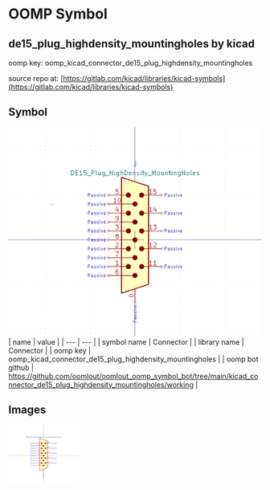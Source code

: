 # OOMP Symbol  
## de15_plug_highdensity_mountingholes  by kicad  
  
oomp key: oomp_kicad_connector_de15_plug_highdensity_mountingholes  
  
source repo at: [https://gitlab.com/kicad/libraries/kicad-symbols](https://gitlab.com/kicad/libraries/kicad-symbols)  
## Symbol  
  
[![working.png](working_600.png)](working.png)  
| name | value | 
| --- | --- | 
| symbol name | Connector | 
| library name | Connector | 
| oomp key | oomp_kicad_connector_de15_plug_highdensity_mountingholes | 
| oomp bot github | https://github.com/oomlout/oomlout_oomp_symbol_bot/tree/main/kicad_connector_de15_plug_highdensity_mountingholes/working | 
## Images  
  
[![working.png](working_140.png)](working.png)  
